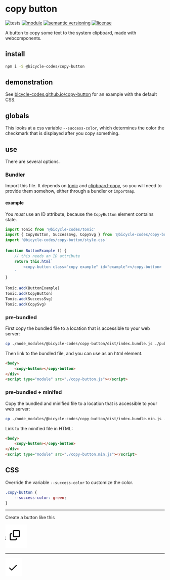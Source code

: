 # copy button
![tests](https://github.com/bicycle-codes/copy-button/actions/workflows/nodejs.yml/badge.svg)
[![module](https://img.shields.io/badge/module-ESM-blue?style=flat-square)](README.md)
[![semantic versioning](https://img.shields.io/badge/semver-2.0.0-blue?logo=semver&style=flat-square)](https://semver.org/)
[![license](https://img.shields.io/badge/license-MIT-brightgreen.svg?style=flat-square)](LICENSE)

A button to copy some text to the system clipboard, made with webcomponents.

## install
```sh
npm i -S @bicycle-codes/copy-button
```

## demonstration

See [bicycle-codes.github.io/copy-button](https://bicycle-codes.github.io/copy-button/) for an example with the default CSS.

## globals
This looks at a css variable `--success-color`, which determines the color the checkmark that is displayed after you copy something.

## use
There are several options.

### Bundler
Import this file. It depends on [tonic](https://github.com/bicycle-codes/tonic) and [clipboard-copy](https://github.com/feross/clipboard-copy), so you will need to provide them somehow, either through a bundler or `importmap`.


#### example
You *must* use an ID attribute, because the `CopyButton` element contains state.

```js
import Tonic from '@bicycle-codes/tonic'
import { CopyButton, SuccessSvg, CopySvg } from '@bicycle-codes/copy-button'
import '@bicycle-codes/copy-button/style.css'

function ButtonExample () {
    // this needs an ID attribute
    return this.html`
        <copy-button class="copy example" id="example"></copy-button>
    `
}

Tonic.add(ButtonExample)
Tonic.add(CopyButton)
Tonic.add(SuccessSvg)
Tonic.add(CopySvg)
```

### pre-bundled
First copy the bundled file to a location that is accessible to your web server:

```sh
cp ./node_modules/@bicycle-codes/copy-button/dist/index.bundle.js ./public/copy-button.js
```

Then link to the bundled file, and you can use as an html element.

```html
<body>
    <copy-button></copy-button>
</div>
<script type="module" src="./copy-button.js"></script>
```

### pre-bundled + minifed
Copy the bundled and minified file to a location that is accessible to your web server:

```sh
cp ./node_modules/@bicycle-codes/copy-button/dist/index.bundle.min.js ./public/copy-button.min.js
```

Link to the minified file in HTML:

```html
<body>
    <copy-button></copy-button>
</div>
<script type="module" src="./copy-button.min.js"></script>
```

## CSS
Override the variable `--success-color` to customize the color.

```css
.copy-button {
    --success-color: green;
}
```

--------------------------------------------------------

Create a button like this

![screenshot of the button, pre-click](image.png)

-------

![screenshot of the button, post-click](image-1.png)
